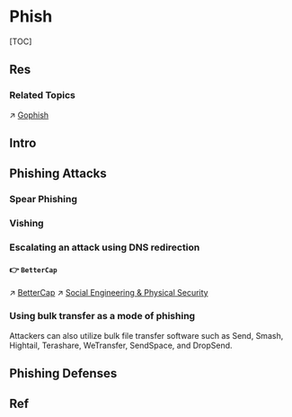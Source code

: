 # Phish

[TOC]



## Res
### Related Topics
↗ [Gophish](../../../☠️%20Kill%20Chain%20&%20Security%20Tool%20Box/Social%20Engineering%20Tools/Gophish.md)



## Intro



## Phishing Attacks
### Spear Phishing


### Vishing



### Escalating an attack using DNS redirection
#### 👉 `BetterCap`
↗ [BetterCap](../../../☠️%20Kill%20Chain%20&%20Security%20Tool%20Box/Reconnaissance%20&%20Exploration/BetterCap/BetterCap.md)
↗ [Social Engineering & Physical Security](Social%20Engineering%20&%20Physical%20Security.md)


### Using bulk transfer as a mode of phishing
Attackers can also utilize bulk file transfer software such as Send, Smash, Hightail, Terashare, WeTransfer, SendSpace, and DropSend.



## Phishing Defenses



## Ref

